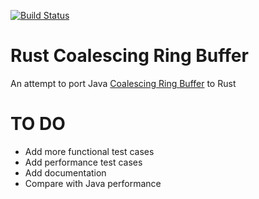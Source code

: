 [![Build Status](https://travis-ci.org/mmrath/coalescing_buffer.svg?branch=master)](https://travis-ci.org/mmrath/coalescing_buffer)

# Rust Coalescing Ring Buffer

An attempt to port Java [Coalescing Ring Buffer](https://github.com/LMAX-Exchange/LMAXCollections) to Rust

# TO DO

* Add more functional test cases
* Add performance test cases
* Add documentation
* Compare with Java performance

